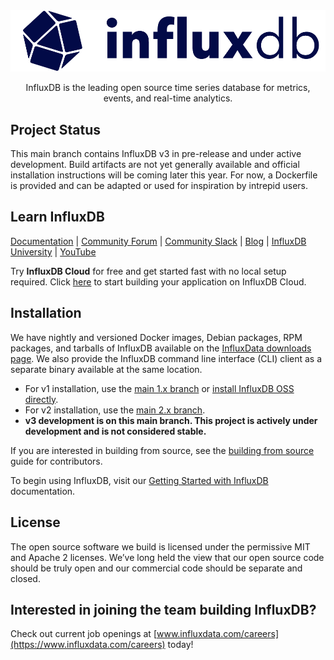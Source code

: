 <div align="center">
 <picture>
    <source media="(prefers-color-scheme: light)" srcset="assets/influxdb-logo.png">
    <source media="(prefers-color-scheme: dark)" srcset="assets/influxdb-logo-dark.png">
    <img src="assets/influxdb-logo.png" alt="InfluxDB Logo" width="600">
  </picture>
 <p>
InfluxDB is the leading open source time series database for metrics, events, and real-time analytics.</p>

</div>


## Project Status
This main branch contains InfluxDB v3 in pre-release and under active development. Build artifacts are not yet generally available and official installation instructions will be coming later this year. For now, a Dockerfile is provided and can be adapted or used for inspiration by intrepid users.


## Learn InfluxDB
[Documentation](https://docs.influxdata.com/) | [Community Forum](https://community.influxdata.com/) | [Community Slack](https://www.influxdata.com/slack/) | [Blog](https://www.influxdata.com/blog/) | [InfluxDB University](https://university.influxdata.com/) | [YouTube](https://www.youtube.com/@influxdata8893)

Try **InfluxDB Cloud** for free and get started fast with no local setup required. Click [here](https://cloud2.influxdata.com/signup) to start building your application on InfluxDB Cloud.


## Installation
We have nightly and versioned Docker images, Debian packages, RPM packages, and tarballs of InfluxDB available on the [InfluxData downloads page](https://portal.influxdata.com/downloads/). We also provide the InfluxDB command line interface (CLI) client as a separate binary available at the same location.

- For v1 installation, use the [main 1.x branch](https://github.com/influxdata/influxdb/tree/master-1.x) or [install InfluxDB OSS directly](https://docs.influxdata.com/influxdb/v1/introduction/install/#installing-influxdb-oss).
- For v2 installation, use the [main 2.x branch](https://github.com/influxdata/influxdb/tree/main-2.x).
- **v3 development is on this main branch. This project is actively under development and is not considered stable.**

If you are interested in building from source, see the [building from source](https://github.com/influxdata/influxdb/blob/main-2.x/CONTRIBUTING.md#building-from-source) guide for contributors.

To begin using InfluxDB, visit our [Getting Started with InfluxDB](https://docs.influxdata.com/influxdb/v1/introduction/get-started/) documentation.


## License
The open source software we build is licensed under the permissive MIT and Apache 2 licenses. We’ve long held the view that our open source code should be truly open and our commercial code should be separate and closed. 


## Interested in joining the team building InfluxDB?
Check out current job openings at [www.influxdata.com/careers](https://www.influxdata.com/careers) today!